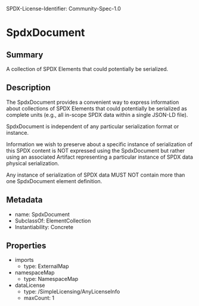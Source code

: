 SPDX-License-Identifier: Community-Spec-1.0

# SpdxDocument

## Summary

A collection of SPDX Elements that could potentially be serialized.

## Description

The SpdxDocument provides a convenient way to express information about
collections of SPDX Elements that could potentially be serialized as complete
units (e.g., all in-scope SPDX data within a single JSON-LD file).

SpdxDocument is independent of any particular serialization format or instance.

Information we wish to preserve about a specific instance of serialization of
this SPDX content is NOT expressed using the SpdxDocument but rather using an
associated Artifact representing a particular instance of SPDX data physical
serialization.

Any instance of serialization of SPDX data MUST NOT contain more than one
SpdxDocument element definition.

## Metadata

- name: SpdxDocument
- SubclassOf: ElementCollection
- Instantiability: Concrete

## Properties

- imports
  - type: ExternalMap
- namespaceMap
  - type: NamespaceMap
- dataLicense
  - type: /SimpleLicensing/AnyLicenseInfo
  - maxCount: 1
